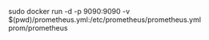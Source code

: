 




sudo docker run -d -p 9090:9090  -v $(pwd)/prometheus.yml:/etc/prometheus/prometheus.yml     prom/prometheus

